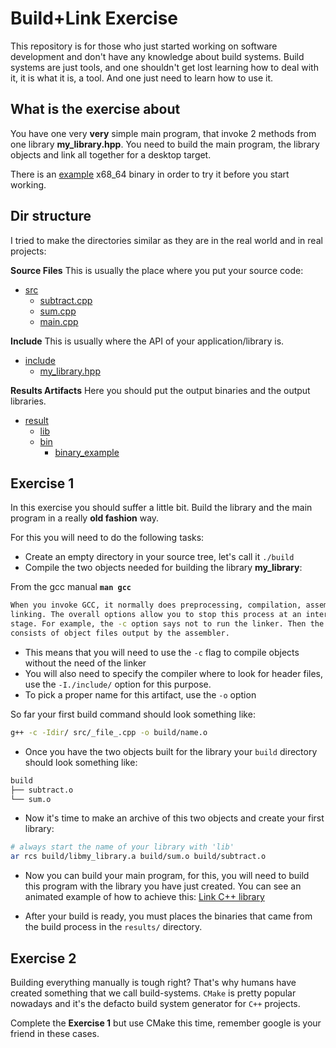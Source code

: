 # Build+Link Exercise

This repository is for those who just started working on software development
and don't have any knowledge about build systems. Build systems are just tools,
and one shouldn't get lost learning how to deal with it, it is what it is, a
tool. And one just need to learn how to use it.

## What is the exercise about

You have one very **very** simple main program, that invoke 2 methods from one
library **my_library.hpp**. You need to build the main program, the library
objects and link all together for a desktop target.

There is an [example](./result/bin/example_output) x68_64 binary in order to
try it before you start working.

## Dir structure

I tried to make the directories similar as they are in the real world and in
real projects:

**Source Files** This is usually the place where you put your source code:

- [src](./src)
  - [subtract.cpp](./src/subtract.cpp)
  - [sum.cpp](./src/sum.cpp)
  - [main.cpp](./src/main.cpp)

**Include** This is usually where the API of your application/library is.

- [include](./include)
  - [my_library.hpp](./include/my_library.hpp)

**Results Artifacts** Here you should put the output binaries and the output
libraries.

- [result](./result)
  - [lib](./result//lib)
  - [bin](./result/bin)
    - [binary_example](./result/bin/example_output)

## Exercise 1

In this exercise you should suffer a little bit. Build the library and the main
program in a really **old fashion** way.

For this you will need to do the following tasks:

- Create an empty directory in your source tree, let's call it `./build`
- Compile the two objects needed for building the library **my_library**:

From the gcc manual **`man gcc`**

```sh
When you invoke GCC, it normally does preprocessing, compilation, assembly and
linking. The overall options allow you to stop this process at an intermediate
stage. For example, the -c option says not to run the linker. Then the output
consists of object files output by the assembler.
```

- This means that you will need to use the `-c` flag to compile objects without
  the need of the linker
- You will also need to specify the compiler where to look for header files, use
  the `-I./include/` option for this purpose.
- To pick a proper name for this artifact, use the `-o` option

So far your first build command should look something like:

```sh
g++ -c -Idir/ src/_file_.cpp -o build/name.o
```

- Once you have the two objects built for the library your `build` directory
  should look something like:

```sh
build
├── subtract.o
└── sum.o
```

- Now it's time to make an archive of this two objects and create your first
  library:

```sh
# always start the name of your library with 'lib'
ar rcs build/libmy_library.a build/sum.o build/subtract.o
```

- Now you can build your main program, for this, you will need to build this
  program with the library you have just created. You can see an animated
  example of how to achieve this: [Link C++
  library](http://lmgtfy.com/?q=link+c%2B%2B+library)

- After your build is ready, you must places the binaries that came from the
  build process in the `results/` directory.

## Exercise 2

Building everything manually is tough right? That's why humans have created
something that we call build-systems. `CMake` is pretty popular nowadays and
it's the defacto build system generator for `C++` projects.

Complete the **Exercise 1** but use CMake this time, remember google is your
friend in these cases.
